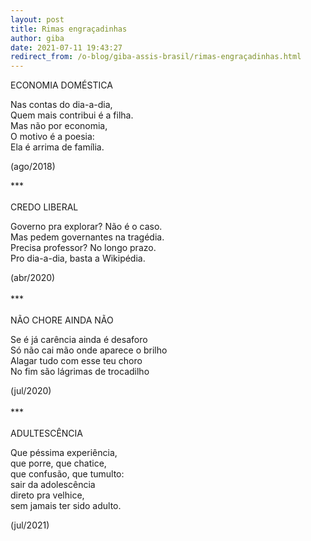 ```yaml
---
layout: post
title: Rimas engraçadinhas
author: giba
date: 2021-07-11 19:43:27
redirect_from: /o-blog/giba-assis-brasil/rimas-engraçadinhas.html
---
```

ECONOMIA DOMÉSTICA

Nas contas do dia-a-dia,\
Quem mais contribui é a filha.\
Mas não por economia,\
O motivo é a poesia:\
Ela é arrima de família.

(ago/2018)

\*\**\
\
CREDO LIBERAL

Governo pra explorar? Não é o caso.\
Mas pedem governantes na tragédia.\
Precisa professor? No longo prazo.\
Pro dia-a-dia, basta a Wikipédia.

(abr/2020)\
\
\*\**\
\
NÃO CHORE AINDA NÃO

Se é já carência ainda é desaforo\
Só não cai mão onde aparece o brilho\
Alagar tudo com esse teu choro\
No fim são lágrimas de trocadilho

(jul/2020)\
\
\*\**\
\
ADULTESCÊNCIA

Que péssima experiência,\
que porre, que chatice,\
que confusão, que tumulto:\
sair da adolescência\
direto pra velhice,\
sem jamais ter sido adulto.

(jul/2021)
